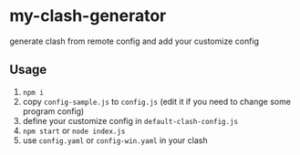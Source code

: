 # my-clash-generator

generate clash from remote config and add your customize config

## Usage

1. `npm i`
2. copy `config-sample.js` to `config.js` (edit it if you need to change some program config)
3. define your customize config in `default-clash-config.js`
4. `npm start` or `node index.js`
5. use `config.yaml` or `config-win.yaml` in your clash


